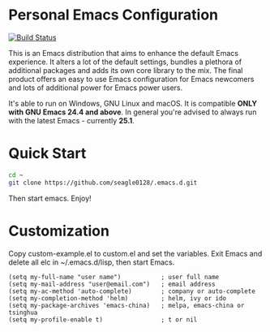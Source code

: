 Personal Emacs Configuration
============================

[![Build Status](https://travis-ci.org/seagle0128/.emacs.d.svg?branch=master)](https://travis-ci.org/seagle0128/.emacs.d)

This is an Emacs distribution that aims to enhance the default
Emacs experience. It alters a lot of the default settings,
bundles a plethora of additional packages and adds its own core
library to the mix. The final product offers an easy to use Emacs
configuration for Emacs newcomers and lots of additional power for
Emacs power users.

It's able to run on Windows, GNU Linux and macOS. It is compatible **ONLY with
GNU Emacs 24.4 and above**. In general you're advised to always run with the
latest Emacs - currently **25.1**.

# Quick Start

```sh
cd ~
git clone https://github.com/seagle0128/.emacs.d.git
```
Then start emacs. Enjoy!

# Customization
Copy custom-example.el to custom.el and set the variables. Exit Emacs and delete
all elc in ~/.emacs.d/lisp, then start Emacs.

```elisp
(setq my-full-name "user name")           ; user full name
(setq my-mail-address "user@email.com")   ; email address
(setq my-ac-method 'auto-complete)        ; company or auto-complete
(setq my-completion-method 'helm)         ; helm, ivy or ido
(setq my-package-archives 'emacs-china)   ; melpa, emacs-china or tsinghua
(setq my-profile-enable t)                ; t or nil
```
